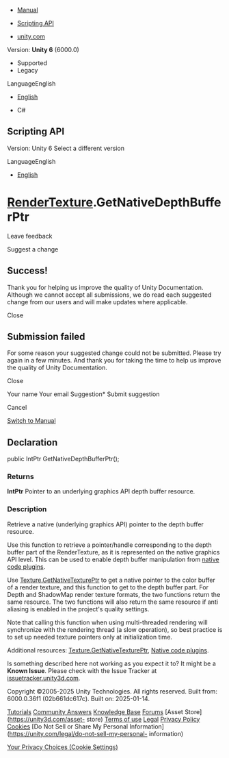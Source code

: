 [ ]()

  * [Manual](../Manual/index.html)
  * [Scripting API](../ScriptReference/index.html)

  * [unity.com](https://unity.com/)

Version: **Unity 6** (6000.0)

  * Supported
  * Legacy

LanguageEnglish

  * [English]()

  * C#

[ ](https://docs.unity3d.com)

## Scripting API

Version: Unity 6 Select a different version

LanguageEnglish

  * [English]()

#  [RenderTexture](RenderTexture.html).GetNativeDepthBufferPtr

Leave feedback

Suggest a change

## Success!

Thank you for helping us improve the quality of Unity Documentation. Although
we cannot accept all submissions, we do read each suggested change from our
users and will make updates where applicable.

Close

## Submission failed

For some reason your suggested change could not be submitted. Please <a>try
again</a> in a few minutes. And thank you for taking the time to help us
improve the quality of Unity Documentation.

Close

Your name Your email Suggestion* Submit suggestion

Cancel

[Switch to Manual](../Manual/class-RenderTexture.html "Go to RenderTexture
Component in the Manual")

## Declaration

public IntPtr GetNativeDepthBufferPtr();

### Returns

**IntPtr** Pointer to an underlying graphics API depth buffer resource.

### Description

Retrieve a native (underlying graphics API) pointer to the depth buffer
resource.

Use this function to retrieve a pointer/handle corresponding to the depth
buffer part of the RenderTexture, as it is represented on the native graphics
API level. This can be used to enable depth buffer manipulation from [native
code plugins](../Manual/native-plugin-interface.html).  
  
Use [Texture.GetNativeTexturePtr](Texture.GetNativeTexturePtr.html) to get a
native pointer to the color buffer of a render texture, and this function to
get to the depth buffer part. For Depth and ShadowMap render texture formats,
the two functions return the same resource. The two functions will also return
the same resource if anti aliasing is enabled in the project's quality
settings.  
  
Note that calling this function when using multi-threaded rendering will
synchronize with the rendering thread (a slow operation), so best practice is
to set up needed texture pointers only at initialization time.  
  
Additional resources:
[Texture.GetNativeTexturePtr](Texture.GetNativeTexturePtr.html), [Native code
plugins](../Manual/native-plugin-interface.html).

Is something described here not working as you expect it to? It might be a
**Known Issue**. Please check with the Issue Tracker at
[issuetracker.unity3d.com](https://issuetracker.unity3d.com).

Copyright ©2005-2025 Unity Technologies. All rights reserved. Built from:
6000.0.36f1 (02b661dc617c). Built on: 2025-01-14.

[Tutorials](https://unity3d.com/learn) [Community
Answers](https://answers.unity3d.com) [Knowledge
Base](https://support.unity3d.com/hc/en-us)
[Forums](https://forum.unity3d.com) [Asset Store](https://unity3d.com/asset-
store) [Terms of use](https://docs.unity3d.com/Manual/TermsOfUse.html)
[Legal](https://unity.com/legal) [Privacy
Policy](https://unity.com/legal/privacy-policy)
[Cookies](https://unity.com/legal/cookie-policy) [Do Not Sell or Share My
Personal Information](https://unity.com/legal/do-not-sell-my-personal-
information)

[Your Privacy Choices (Cookie Settings)](javascript:void\(0\);)

